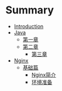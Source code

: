 # Summary

* [Introduction](README.md)
* [Java]()
  * [第一章](Java/第一章.md)
  * [第二章](Java/第二章.md)
    * [第三章](Java/第三章.md)
* [Nginx](Nginx/SUMMARY.md)
  * [基础篇]()
    * [Nginx简介](Nginx/基础篇/Nginx简介.md)
    * [环境准备](Nginx/基础篇/环境准备.md)

